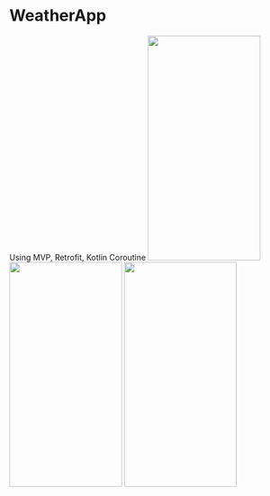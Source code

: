 # WeatherApp
Using MVP, Retrofit, Kotlin Coroutine
<img src="https://user-images.githubusercontent.com/77477995/139832779-ca9019dd-4977-441f-a9d9-d74d7a4ed7c2.jpg" width="200" height="400">
<img src="https://user-images.githubusercontent.com/77477995/139833162-8d626b9a-9706-4c11-b32a-d0807e195ad2.jpg" width="200" height="400">
<img src="https://user-images.githubusercontent.com/77477995/139833229-326a3cca-14f5-4e73-b631-7359d15c2cdf.jpg" width="200" height="400">


